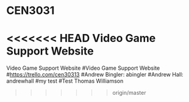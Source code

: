 # CEN3031
<<<<<<< HEAD
Video Game Support Website 
=======
Video Game Support Website
#Video Game Support Website
#https://trello.com/cen30313
#Andrew Bingler: abingler
#Andrew Hall: andrewhall
#my test
#Test Thomas Williamson
>>>>>>> origin/master

